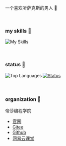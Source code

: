 一个喜欢听萨克斯的男人 🎷

<br />

### my skills 🦕

![My Skills](https://skillicons.dev/icons?i=js,html,css,ts,nodejs)

<br />

### status 🐳


<div style="{ display: 'flex' }">
<a href="https://github.com/markthree?tab=repositories" style="{ 'margin-right': '5px' }">
  <img src="https://github-readme-stats.vercel.app/api/top-langs/?username=markthree&layout=compact&theme=prussian" alt="Top Languages" align="left">
<a/>
  
  
<a href="https://github.com/markthree?tab=repositories">
  <img src="https://github-readme-stats.vercel.app/api?username=markthree&show_icons=true&theme=prussian&include_all_commits=true&hide_title" alt="Status" href="https://github.com/markthree?tab=repositories" style="{ width: '100%' }">
<a/>
</div>


<br />
<br />

### organization 🦖

帝莎编程学院 

- [官网](http://dishaxy.dishait.cn/)
- [Gitee](https://gitee.com/dishait)
- [Github](https://github.com/dishait)
- [网易云课堂](https://study.163.com/provider/480000001892585/index.htm?share=2&shareId=480000001892585)

